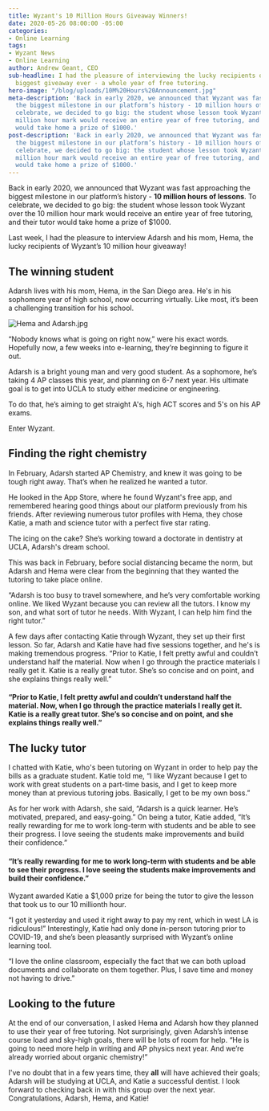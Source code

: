 ```yaml
---
title: Wyzant's 10 Million Hours Giveaway Winners!
date: 2020-05-26 08:00:00 -05:00
categories:
- Online Learning
tags:
- Wyzant News
- Online Learning
author: Andrew Geant, CEO
sub-headline: I had the pleasure of interviewing the lucky recipients of Wyzant's
  biggest giveaway ever - a whole year of free tutoring.
hero-image: "/blog/uploads/10M%20Hours%20Announcement.jpg"
meta-description: 'Back in early 2020, we announced that Wyzant was fast approaching
  the biggest milestone in our platform’s history - 10 million hours of lessons. To
  celebrate, we decided to go big: the student whose lesson took Wyzant over the 10
  million hour mark would receive an entire year of free tutoring, and their tutor
  would take home a prize of $1000.'
post-description: 'Back in early 2020, we announced that Wyzant was fast approaching
  the biggest milestone in our platform’s history - 10 million hours of lessons. To
  celebrate, we decided to go big: the student whose lesson took Wyzant over the 10
  million hour mark would receive an entire year of free tutoring, and their tutor
  would take home a prize of $1000.'
---
```


Back in early 2020, we announced that Wyzant was fast approaching the biggest milestone in our platform’s history - **10 million hours of lessons**. To celebrate, we decided to go big: the student whose lesson took Wyzant over the 10 million hour mark would receive an entire year of free tutoring, and their tutor would take home a prize of $1000.

Last week, I had the pleasure to interview Adarsh and his mom, Hema, the lucky recipients of Wyzant’s 10 million hour giveaway! 

## The winning student

Adarsh lives with his mom, Hema, in the San Diego area. He's in his sophomore year of high school, now occurring virtually. Like most, it’s been a challenging transition for his school.

![Hema and Adarsh.jpg](/blog/uploads/Hema%20and%20Adarsh.jpg)

“Nobody knows what is going on right now,” were his exact words. Hopefully now, a few weeks into e-learning, they’re beginning to figure it out. 

Adarsh is a bright young man and very good student. As a sophomore, he’s taking 4 AP classes this year, and planning on 6-7 next year. His ultimate goal is to get into UCLA to study either medicine or engineering.

To do that, he’s aiming to get straight A's, high ACT scores and 5's on his AP exams.

Enter Wyzant. 

## Finding the right chemistry

In February, Adarsh started AP Chemistry, and knew it was going to be tough right away. That’s when he realized he wanted a tutor.

He looked in the App Store, where he found Wyzant's free app, and remembered hearing good things about our platform previously from his friends. After reviewing numerous tutor profiles with Hema, they chose Katie, a math and science tutor with a perfect five star rating.

The icing on the cake? She’s working toward a doctorate in dentistry at UCLA, Adarsh's dream school.

This was back in February, before social distancing became the norm, but Adarsh and Hema were clear from the beginning that they wanted the tutoring to take place online. 

“Adarsh is too busy to travel somewhere, and he’s very comfortable working online. We liked Wyzant because you can review all the tutors. I know my son, and what sort of tutor he needs. With Wyzant, I can help him find the right tutor.”

A few days after contacting Katie through Wyzant, they set up their first lesson. So far, Adarsh and Katie have had five sessions together, and he's is making tremendous progress. “Prior to Katie, I felt pretty awful and couldn’t understand half the material. Now when I go through the practice materials I really get it. Katie is a really great tutor. She’s so concise and on point, and she explains things really well.”

#### “Prior to Katie, I felt pretty awful and couldn’t understand half the material. Now, when I go through the practice materials I really get it. Katie is a really great tutor. She’s so concise and on point, and she explains things really well.”

## The lucky tutor

I chatted with Katie, who's been tutoring on Wyzant in order to help pay the bills as a graduate student. Katie told me, “I like Wyzant because I get to work with great students on a part-time basis, and I get to keep more money than at previous tutoring jobs. Basically, I get to be my own boss.”

As for her work with Adarsh, she said, “Adarsh is a quick learner. He’s motivated, prepared, and easy-going.” On being a tutor, Katie added, “It’s really rewarding for me to work long-term with students and be able to see their progress. I love seeing the students make improvements and build their confidence.”

#### “It’s really rewarding for me to work long-term with students and be able to see their progress. I love seeing the students make improvements and build their confidence.”

Wyzant awarded Katie a $1,000 prize for being the tutor to give the lesson that took us to our 10 millionth hour.

“I got it yesterday and used it right away to pay my rent, which in west LA is ridiculous!” Interestingly, Katie had only done in-person tutoring prior to COVID-19, and she’s been pleasantly surprised with Wyzant’s online learning tool.

“I love the online classroom, especially the fact that we can both upload documents and collaborate on them together. Plus, I save time and money not having to drive.” 

## Looking to the future

At the end of our conversation, I asked Hema and Adarsh how they planned to use their year of free tutoring. Not surprisingly, given Adarsh’s intense course load and sky-high goals, there will be lots of room for help. “He is going to need more help in writing and AP physics next year. And we’re already worried about organic chemistry!”

I've no doubt that in a few years time, they **all** will have achieved their goals; Adarsh will be studying at UCLA, and Katie a successful dentist. I look forward to checking back in with this group over the next year. Congratulations, Adarsh, Hema, and Katie!  
